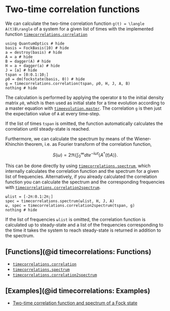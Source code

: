 # Two-time correlation functions

We can calculate the two-time correlation function ``g(t) = \langle A(t)B\rangle`` of a system for a given list of times with the implemented function [`timecorrelations.correlation`](@ref)

```@example timecorrelations
using QuantumOptics # hide
basis = FockBasis(10) # hide
a = destroy(basis) # hide
A = a # hide
B = dagger(A) # hide
H = a + dagger(a) # hide
J = [a] # hide
tspan = [0:0.1:10;]
ρ0 = dm(fockstate(basis, 0)) # hide
g = timecorrelations.correlation(tspan, ρ0, H, J, A, B)
nothing # hide
```
The calculation is performed by applying the operator `B` to the initial density matrix `ρ0`, which is then used as initial state for a time evolution according to a master equation with [`timeevolution.master`](@ref). The correlation `g` is then just the expectation value of `A` at every time-step.

If the list of times `tspan` is omitted, the function automatically calculates the correlation until steady-state is reached.

Furthermore, we can calculate the spectrum by means of the Wiener-Khinchin theorem, i.e. as Fourier transform of the correlation function,

```math
S(\omega) = 2\Re\left\{\int_0^\infty dt e^{-i\omega t}\langle A^\dagger(t)A\rangle\right\}.
```

This can be done directly by using [`timecorrelations.spectrum`](@ref), which internally calculates the correlation function and the spectrum for a given list of frequencies. Alternatively, if you already calculated the correlation function you can calculate the spectrum and the corresponding frequencies with [`timecorrelations.correlation2spectrum`](@ref).

```@example timecorrelations
ωlist = [-2π:0.1:2π;]
spec = timecorrelations.spectrum(ωlist, H, J, A)
ω, spec = timecorrelations.correlation2spectrum(tspan, g)
nothing # hide
```

If the list of frequencies `ωlist` is omitted, the correlation function is calculated up to steady-state and a list of the frequencies corresponding to the time it takes the system to reach steady-state is returned in addition to the spectrum.

## [Functions](@id timecorrelations: Functions)

* [`timecorrelations.correlation`](@ref)
* [`timecorrelations.spectrum`](@ref)
* [`timecorrelations.correlation2spectrum`](@ref)

## [Examples](@id timecorrelations: Examples)

* [Two-time correlation function and spectrum of a Fock state](@ref)
